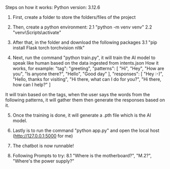 Steps on how it works:
Python version: 3.12.6

1. First, create a folder to store the folders/files of the project

2. Then, create a python environment: 
2.1 "python -m venv venv"
2.2 "venv\Scripts\activate"
   
3. After that, in the folder and download the following packages
3.1 "pip install Flask torch torchvision nltk"

4. Next, run the command "python train.py", it will train the AI model to speak like human based on the data ingested from intents.json
How it works, for example:
"tag": "greeting",
      "patterns": [
        "Hi",
        "Hey",
        "How are you",
        "Is anyone there?",
        "Hello",
        "Good day"
      ],
      "responses": [
        "Hey :-)",
        "Hello, thanks for visiting",
        "Hi there, what can I do for you?",
        "Hi there, how can I help?"
      ]

It will train based on the tags, when the user says the words from the following patterns, it will gather them then generate the responses based on it.

5. Once the training is done, it will generate a .pth file which is the AI model.

6. Lastly is to run the command "python app.py" and open the local host (http://127.0.0.1:5000 for me)

7. The chatbot is now runnable!

8. Following Prompts to try:
8.1 "Where is the motherboard?", "M.2?", "Where's the power supply?"
